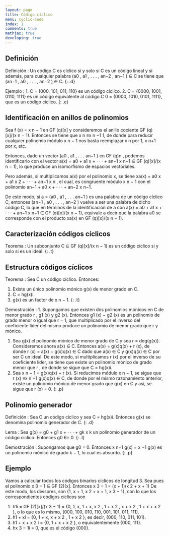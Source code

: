 ```yaml
---
layout: page
title: Código cíclico
menu: cyclic-code
index: 1
comments: true
mathjax: true
developing: true
---
```


## Definición

Definición
: Un código C es cı́clico si y solo si C es un código lineal y si además, para cualquier palabra (a0 , a1 , . . . , an−2 , an−1 ) ∈ C se tiene que (an−1 , a0 , . . . , an−2 ) ∈ C.
{: .d}

Ejemplo
: 1. C = {000, 101, 011, 110} es un código cı́clico.
2. C = {0000, 1001, 0110, 1111} es un código equivalente al código
C 0 = {0000, 1010, 0101, 1111}, que es un código cı́clico.
{: .e}

## Identificación en anillos de polinomios

Sea f (x) = x n − 1 en GF (q)[x] y consideremos el anillo cociente GF (q)[x]/(x n − 1). Entonces se tiene que x n ≡x n −1 1, de donde para reducir cualquier polinomio módulo x n − 1 nos basta reemplazar x n por 1, x n+1 por x, etc.

Entonces, dado un vector (a0 , a1 , . . . an−1 ) en GF (q)n , podemos identificarlo con el vector a(x) = a0 + a1 x + · · · + an−1 x n−1 ∈ GF (q)[x]/(x n − 1), lo que produce un isomorfismo de espacios vectoriales.

Pero además, si multiplicamos a(x) por el polinomio x, se tiene
xa(x) = a0 x + a1 x 2 + · · · + an−1 x n , el cual, es congruente módulo x n − 1 con el polinomio
an−1 + a0 x + · · · + an−2 x n−1.

De este modo, si a = (a0 , a1 , . . . an−1 ) es una palabra de un código cı́clico C, entonces (an−1 , a0 , . . . , an−2 ) vuelve a ser una palabra de dicho código C, lo que en términos de la identificación de a con
a(x) = a0 + a1 x + · · · + an−1 x n−1 ∈ GF (q)[x]/(x n − 1), 
equivale a decir que la palabra a0 se corresponde con el producto xa(x) en GF (q)[x]/(x n − 1).

## Caracterización códigos cı́clicos

Teorema
: Un subconjunto C ⊆ GF (q)[x]/(x n − 1) es un código cı́clico si y solo si es un ideal.
{: .t}

## Estructura códigos cı́clicos

Teorema
: Sea C un código cı́clico. Entonces:
1. Existe un único polinomio mónico g(x) de menor grado en C.
2. C = hg(x)i.
3. g(x) es un factor de x n − 1.
{: .t}

Demostración
: 1. Supongamos que existen dos polinomios mónicos en C de menor grado r , g1 (x)
y g2 (x). Entonces g1 (x) − g2 (x) es un polinomio de grado menor o igual que
r − 1, que multiplicado por el inverso del coeficiente lı́der del mismo produce un
polinomio de menor grado que r y mónico.
1. Sea g(x) el polinomio mónico de menor grado de C y sea r = deg(g(x)).
Consideremos ahora a(x) ∈ C. Entonces a(x) = g(x)q(x) + r (x), de donde
r (x) = a(x) − g(x)q(x) ∈ C
dado que a(x) ∈ C y g(x)q(x) ∈ C por ser C un ideal. De este modo, si multiplicamos r (x) por el inverso de su coeficiente lı́der,
se tiene que existe un polinomio mónico de grado menor que r , de donde se sigue que C = hg(x)i.
3. Sea x n − 1 = g(x)q(x) + r (x). Si reducimos módulo x n − 1, se sigue que
r (x) ≡x n −1 g(x)q(x) ∈ C, de donde por el mismo razonamiento anterior, existe
un polinomio mónico de menor grado que g(x) en C y ası́, se sigue que r (x) = 0.
{: .p}

## Polinomio generador

Definición
: Sea C un código cı́clico y sea C = hg(x)i. Entonces g(x) se denomina polinomio
generador de C.
{: .d}

Lema
: Sea g(x) = g0 + g1 x + · · · + gk x k un polinomio generador de un código cı́clico.
Entonces g0 6= 0.
{: .l}

Demostración
: Supongamos que g0 = 0. Entonces x n−1 g(x) = x −1 g(x) es un polinomio mónico de
grado k − 1, lo cual es absurdo.
{: .p}

## Ejemplo

Vamos a calcular todos los códigos binarios cı́clicos de longitud 3. Sea pues el polinomio x 3 − 1 ∈ GF (2)[x]. Entonces
x 3 − 1 = (x + 1)(x 2 + x + 1) De este modo, los divisores, son {1, x + 1, x 2 + x + 1, x 3 − 1}, con lo que los correspondientes códigos cı́clicos son
1. h1i = GF (2)[x]/(x 3 − 1) = {0, 1, x, 1 + x, x 2 , 1 + x 2 , x + x 2 , 1 + x + x 2 }, o lo que es lo mismo, {000, 100, 010, 110, 001, 101, 011, 111}.
1. h1 + xi = {0, 1 + x, x + x 2 , 1 + x 2 }, es decir, {000, 110, 011, 101}.
2. h1 + x + x 2 i = {0, 1 + x + x 2 }, o equivalentemente {000, 111}.
3. hx 3 − 1i = 0, que es el código {000}.